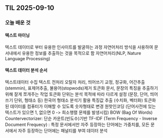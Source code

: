 ## TIL 2025-09-10

### 오늘 배운 것
#### 텍스트 마이닝
텍스트 데이터로 부터 유용한 인사이트를 발굴하는 과정
자연어처리 방식을 사용하여 문서내에서 유용한 정보를 추출하는 것을 목적으로 함
자연어처리(NLP, Nature Language Processing)

#### 텍스트 데이터 분석 순서
텍스트데이터 수집
텍스트 전처리
오탈자 처리, 띄어쓰기 교정, 정규화, 어간추출(stemmin), 표제어추출, 불용어(stopwods)제거
토큰화
문서, 문장의 특징을 추출하기 위해 잘게 쪼개주는 작업
토큰화 단위는 분석 목적에 따라 다르게 설정 (문장, 단어, 띄어쓰기 단위, 형태소 등)
한국어 형태소 분석기 활용
특징값 추출 (수치화, 벡터화)
토큰화 된 데이터를 컴퓨터가 이해할 수 있도록 숫자형태로 변경
원핫인코딩 (단어사전에 있는 텍스트가 있으면 1, 없으면 0 -> 희소행렬 문제를 발생시킴)
BOW (Bag Of Words)
Countervectorizer: 단순 카운트(빈도수)기반
TF-IDF (Term Frequency - Inverse Document Frequecy) : 특정 문서에서만 자주 등장하는 단어에는 가중치를, 모든 문서에서 자주 등장하는 단어에는 패널티를 부여
데이터 분석